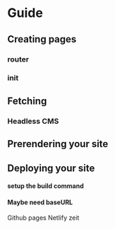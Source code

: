 # Guide


## Creating pages

### router
### init


## Fetching

### Headless CMS

## Prerendering your site


## Deploying your site

#### setup the build command
#### Maybe need baseURL

Github pages
Netlify
zeit
